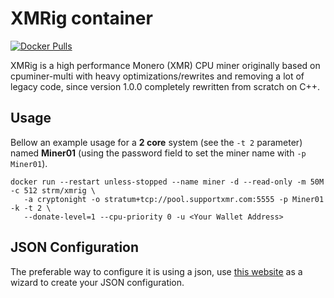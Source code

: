 # XMRig container

[![Docker Pulls](https://img.shields.io/docker/pulls/strm/xmrig.svg?style=plastic)](https://hub.docker.com/r/strm/xmrig/)

XMRig is a high performance Monero (XMR) CPU miner originally based on
cpuminer-multi with heavy optimizations/rewrites and removing a lot of legacy
code, since version 1.0.0 completely rewritten from scratch on C++.

## Usage

Bellow an example usage for a **2 core** system (see the `-t 2` parameter) named
**Miner01** (using the password field to set the miner name with `-p Miner01`).

```
docker run --restart unless-stopped --name miner -d --read-only -m 50M -c 512 strm/xmrig \
   -a cryptonight -o stratum+tcp://pool.supportxmr.com:5555 -p Miner01 -k -t 2 \
   --donate-level=1 --cpu-priority 0 -u <Your Wallet Address>
```

## JSON Configuration

The preferable way to configure it is using a json, use [this
website](https://xmrig.com/wizard#start) as a wizard to create your JSON
configuration.
